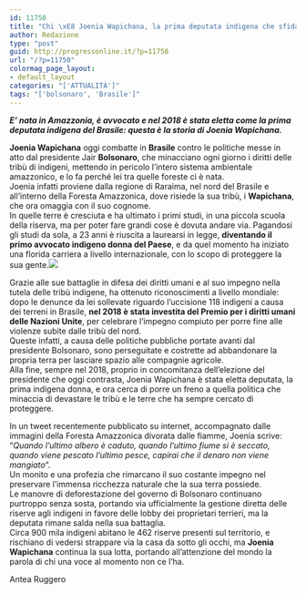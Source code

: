 ```yaml
---
id: 11750
title: "Chi \xE8 Joenia Wapichana, la prima deputata indigena che sfida Bolsonaro"
author: Redazione
type: "post"
guid: http://progressonline.it/?p=11750
url: "/?p=11750"
colormag_page_layout:
- default_layout
categories: "['ATTUALITÀ']"
tags: "['bolsonaro', 'Brasile']"
---
```


***E’ nata in Amazzonia, è avvocato e nel 2018 è stata eletta come la prima deputata indigena del Brasile: questa è la storia di Joenia Wapichana.***

**Joenia Wapichana** oggi combatte in **Brasile** contro le politiche messe in atto dal presidente Jair **Bolsonaro**, che minacciano ogni giorno i diritti delle tribù di indigeni, mettendo in pericolo l’intero sistema ambientale amazzonico, e lo fa perché lei tra quelle foreste ci è nata.  
Joenia infatti proviene dalla regione di Raraima, nel nord del Brasile e all’interno della Foresta Amazzonica, dove risiede la sua tribù, i **Wapichana**, che ora omaggia con il suo cognome.  
In quelle terre è cresciuta e ha ultimato i primi studi, in una piccola scuola della riserva, ma per poter fare grandi cose è dovuta andare via. Pagandosi gli studi da sola, a 23 anni è riuscita a laurearsi in legge, **diventando il primo avvocato indigeno donna del Paese**, e da quel momento ha iniziato una florida carriera a livello internazionale, con lo scopo di proteggere la sua gente.![](https://progressonline.it/wp-content/uploads/2019/09/joenia-brasile.jpg)

Grazie alle sue battaglie in difesa dei diritti umani e al suo impegno nella tutela delle tribù indigene, ha ottenuto riconoscimenti a livello mondiale: dopo le denunce da lei sollevate riguardo l’uccisione 118 indigeni a causa dei terreni in Brasile, **nel 2018 è stata investita del Premio per i diritti umani delle Nazioni Unite**, per celebrare l’impegno compiuto per porre fine alle violenze subite dalle tribù del nord.  
Queste infatti, a causa delle politiche pubbliche portate avanti dal presidente Bolsonaro, sono perseguitate e costrette ad abbandonare la propria terra per lasciare spazio alle compagnie agricole.  
Alla fine, sempre nel 2018, proprio in concomitanza dell’elezione del presidente che oggi contrasta, Joenia Wapichana è stata eletta deputata, la prima indigena donna, e ora cerca di porre un freno a quella politica che minaccia di devastare le tribù e le terre che ha sempre cercato di proteggere.

In un tweet recentemente pubblicato su internet, accompagnato dalle immagini della Foresta Amazzonica divorata dalle fiamme, Joenia scrive:  
“*Quando l’ultimo albero è caduto, quando l’ultimo fiume si è seccato, quando viene pescato l’ultimo pesce, capirai che il denaro non viene mangiato*“.  
Un monito e una profezia che rimarcano il suo costante impegno nel preservare l’immensa ricchezza naturale che la sua terra possiede.  
Le manovre di deforestazione del governo di Bolsonaro continuano purtroppo senza sosta, portando via ufficialmente la gestione diretta delle riserve agli indigeni in favore delle lobby dei proprietari terrieri, ma la deputata rimane salda nella sua battaglia.  
Circa 900 mila indigeni abitano le 462 riserve presenti sul territorio, e rischiano di vedersi strappare via la casa da sotto gli occhi, ma **Joenia Wapichana** continua la sua lotta, portando all’attenzione del mondo la parola di chi una voce al momento non ce l’ha.

Antea Ruggero